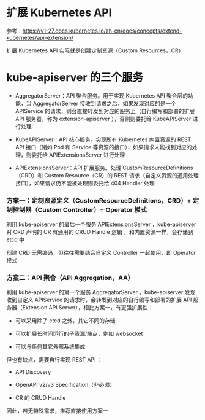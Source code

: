 # 扩展 Kubernetes API

参考：https://v1-27.docs.kubernetes.io/zh-cn/docs/concepts/extend-kubernetes/api-extension/

扩展 Kubernetes API 实际就是创建定制资源（Custom Resources，CR）

# kube-apiserver 的三个服务

- AggregatorServer：API 聚合服务。用于实现 Kubernetes API 聚合层的功能，当 AggregatorServer 接收到请求之后，如果发现对应的是一个
  APIService 的请求，则会直接转发到对应的服务上（自行编写和部署的扩展 API 服务器，称为 extension-apiserver ），否则则委托给
  KubeAPIServer 进行处理

- KubeAPIServer：API 核心服务。实现所有 Kubernetes 内置资源的 REST API 接口（诸如 Pod 和 Service
  等资源的接口），如果请求未能找到对应的处理，则委托给 APIExtensionsServer 进行处理

- APIExtensionsServer：API 扩展服务。处理 CustomResourceDefinitions（CRD）和 Custom Resource（CR）的 REST
  请求（自定义资源的通用处理接口），如果请求仍不能被处理则委托给 404 Handler 处理

### 方案一：定制资源定义（CustomResourceDefinitions，CRD）+ 定制控制器（Custom Controller）= Operator 模式

利用 kube-apiserver 的最后一个服务 APIExtensionsServer ，kube-apiserver 对 CRD 声明的 CR 有通用的 CRUD Handle 逻辑
，和内置资源一样，会存储到 etcd 中

创建 CRD 无需编码，但往往需要结合自定义 Controller 一起使用，即 Operator 模式

### 方案二：API 聚合（API Aggregation，AA）

利用 kube-apiserver 的第一个服务 AggregatorServer ，kube-apiserver 发现收到自定义 APIService 的请求时，会转发到对应的自行编写和部署的扩展
API 服务器（Extension API Server），相比方案一，有更强扩展性：

- 可以采用除了 etcd 之外，其它不同的存储

- 可以扩展长时间运行的子资源/端点，例如 websocket

- 可以与任何其它外部系统集成

但也有缺点，需要自行实现 REST API ：

- API Discovery

- OpenAPI v2/v3 Specification（非必须）

- CR 的 CRUD Handle

因此，若无特殊需求，推荐直接使用方案一
